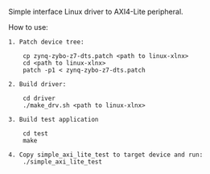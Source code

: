 Simple interface Linux driver to AXI4-Lite peripheral.

How to use:

	1. Patch device tree:

		cp zynq-zybo-z7-dts.patch <path to linux-xlnx>
		cd <path to linux-xlnx>
		patch -p1 < zynq-zybo-z7-dts.patch

	2. Build driver:

		cd driver
		./make_drv.sh <path to linux-xlnx>

	3. Build test application

		cd test
		make

	4. Copy simple_axi_lite_test to target device and run:
		./simple_axi_lite_test
